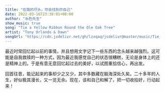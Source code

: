 ```yaml
---
title: "在路的尽头，你会找到你自己"
date: 2022-03-16T23:38:01+08:00
author: "糸色先生"
show_music: true
song: "Tie a Yellow Ribbon Round the Ole Oak Tree"
artist: "Tony Orlando & Dawn"
songUrl: "https://cdn.jsdelivr.net/gh/lzxqaq/jsdelivr@master/music/Tie_a_Yellow_Ribbon_Round_the_Ole_Oak_Tree.mp3"
---
```


最近时常回忆起以前的事情，并且想用文字记下一些东西的念头越来越强烈。这可能是自我救赎的一种方式，因为最近我感觉自己的状态很糟糕，无论是身体上的还是精神上的。于是有意无意回忆起过去的美好，以试图重拾信心，再出发。

回首往昔，能记起来的事却少之又少，其中多数藏在脑海深处久矣。二十多年的人生，好似极其漫长，又一览无余。现在，该和自己和解了，把一切收拾好，行动起来！